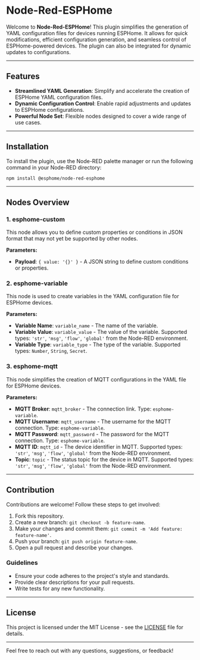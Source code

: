# Node-Red-ESPHome

Welcome to **Node-Red-ESPHome**! This plugin simplifies the generation of YAML configuration files for devices running ESPHome. It allows for quick modifications, efficient configuration generation, and seamless control of ESPHome-powered devices. The plugin can also be integrated for dynamic updates to configurations.

---

## Features
- **Streamlined YAML Generation**: Simplify and accelerate the creation of ESPHome YAML configuration files.
- **Dynamic Configuration Control**: Enable rapid adjustments and updates to ESPHome configurations.
- **Powerful Node Set**: Flexible nodes designed to cover a wide range of use cases.

---

## Installation
To install the plugin, use the Node-RED palette manager or run the following command in your Node-RED directory:

```bash
npm install @esphome/node-red-esphome
```

---

## Nodes Overview

### 1. **esphome-custom**
This node allows you to define custom properties or conditions in JSON format that may not yet be supported by other nodes.

**Parameters:**
- **Payload**: `{ value: '{}' }` - A JSON string to define custom conditions or properties.

### 2. **esphome-variable**
This node is used to create variables in the YAML configuration file for ESPHome devices.

**Parameters:**
- **Variable Name**: `variable_name` - The name of the variable.
- **Variable Value**: `variable_value` - The value of the variable. Supported types: `'str'`, `'msg'`, `'flow'`, `'global'` from the Node-RED environment.
- **Variable Type**: `variable_type` - The type of the variable. Supported types: `Number`, `String`, `Secret`.

### 3. **esphome-mqtt**
This node simplifies the creation of MQTT configurations in the YAML file for ESPHome devices.

**Parameters:**
- **MQTT Broker**: `mqtt_broker` - The connection link. Type: `esphome-variable`.
- **MQTT Username**: `mqtt_username` - The username for the MQTT connection. Type: `esphome-variable`.
- **MQTT Password**: `mqtt_password` - The password for the MQTT connection. Type: `esphome-variable`.
- **MQTT ID**: `mqtt_id` - The device identifier in MQTT. Supported types: `'str'`, `'msg'`, `'flow'`, `'global'` from the Node-RED environment.
- **Topic**: `topic` - The status topic for the device in MQTT. Supported types: `'str'`, `'msg'`, `'flow'`, `'global'` from the Node-RED environment.

---

## Contribution
Contributions are welcome! Follow these steps to get involved:

1. Fork this repository.
2. Create a new branch: `git checkout -b feature-name`.
3. Make your changes and commit them: `git commit -m 'Add feature: feature-name'`.
4. Push your branch: `git push origin feature-name`.
5. Open a pull request and describe your changes.

### Guidelines
- Ensure your code adheres to the project's style and standards.
- Provide clear descriptions for your pull requests.
- Write tests for any new functionality.

---

## License
This project is licensed under the MIT License - see the [LICENSE](./LICENSE) file for details.

---

Feel free to reach out with any questions, suggestions, or feedback!

